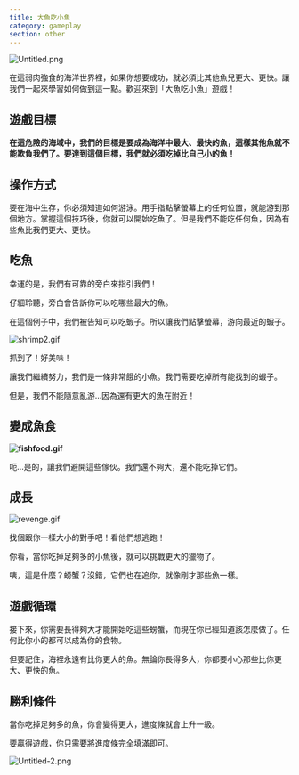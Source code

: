 ```yaml
---
title: 大魚吃小魚
category: gameplay
section: other
---
```

![Untitled.png](https://help.studycat.com/hc/article_attachments/34916165069849)

在這弱肉強食的海洋世界裡，如果你想要成功，就必須比其他魚兒更大、更快。讓我們一起來學習如何做到這一點。歡迎來到「大魚吃小魚」遊戲！

## **遊戲目標**

**在這危險的海域中，我們的目標是要成為海洋中最大、最快的魚，這樣其他魚就不能欺負我們了。要達到這個目標，我們就必須吃掉比自己小的魚！**

## **操作方式**

要在海中生存，你必須知道如何游泳。用手指點擊螢幕上的任何位置，就能游到那個地方。掌握這個技巧後，你就可以開始吃魚了。但是我們不能吃任何魚，因為有些魚比我們更大、更快。

## **吃魚**

幸運的是，我們有可靠的旁白來指引我們！

仔細聆聽，旁白會告訴你可以吃哪些最大的魚。

在這個例子中，我們被告知可以吃蝦子。所以讓我們點擊螢幕，游向最近的蝦子。

![shrimp2.gif](https://help.studycat.com/hc/article_attachments/34916149686297)

抓到了！好美味！

讓我們繼續努力，我們是一條非常餓的小魚。我們需要吃掉所有能找到的蝦子。

但是，我們不能隨意亂游...因為還有更大的魚在附近！

## **變成魚食**

**![fishfood.gif](https://help.studycat.com/hc/article_attachments/34918253174937)**

呃...是的，讓我們避開這些傢伙。我們還不夠大，還不能吃掉它們。

## **成長**

![revenge.gif](https://help.studycat.com/hc/article_attachments/34918253176345)

找個跟你一樣大小的對手吧！看他們想逃跑！

你看，當你吃掉足夠多的小魚後，就可以挑戰更大的獵物了。

咦，這是什麼？螃蟹？沒錯，它們也在追你，就像剛才那些魚一樣。

## **遊戲循環**

接下來，你需要長得夠大才能開始吃這些螃蟹，而現在你已經知道該怎麼做了。任何比你小的都可以成為你的食物。

但要記住，海裡永遠有比你更大的魚。無論你長得多大，你都要小心那些比你更大、更快的魚。

## **勝利條件**

當你吃掉足夠多的魚，你會變得更大，進度條就會上升一級。

要贏得遊戲，你只需要將進度條完全填滿即可。

![Untitled-2.png](https://help.studycat.com/hc/article_attachments/34918234335641)